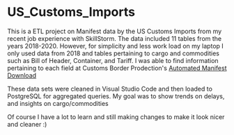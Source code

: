 # US_Customs_Imports
This is a ETL project on Manifest data by the US Customs Imports from my recent job experience with SkillStorm. 
The data included 11 tables from the years 2018-2020. However, for simplicity and less work load on my laptop I only used data from 2018 and tables pertaining to cargo and commodities such as Bill of Header, Container, and Tariff. I was able to find information pertaining to each field at Customs Border Prodection's [Automated Manifest Download](https://www.cbp.gov/sites/default/files/assets/documents/2020-Feb/ACE%20Automated%20Manifest%20Download%20October%202011_0.pdf)

These data sets were cleaned in Visual Studio Code and then loaded to PostgreSQL for aggregated queries. My goal was to show trends on delays, and insights on cargo/commodities 

Of course I have a lot to learn and still making changes to make it look nicer and cleaner :)
